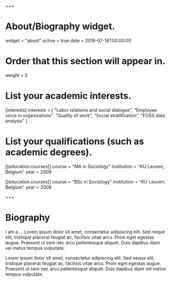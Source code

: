 +++
# About/Biography widget.
widget = "about"
active = true
date = 2018-07-18T00:00:00

# Order that this section will appear in.
weight = 5

# List your academic interests.
[interests]
  interests = [
    "Labor relations and social dialogue",
	"Employee voice in organizations",
	"Quality of work",
    "Social stratification",
    "FOSS data analysis"
  ]

# List your qualifications (such as academic degrees).
[[education.courses]]
  course = "MA in Sociology"
  institution = "KU Leuven, Belgium"
  year = 2009

[[education.courses]]
  course = "BSc  in Sociology"
  institution = "KU Leuven, Belgium"
  year = 2008
 
+++

# Biography

I am a ... Lorem ipsum dolor sit amet, consectetur adipiscing elit. Sed neque elit, tristique placerat feugiat ac, facilisis vitae arcu. Proin eget egestas augue. Praesent ut sem nec arcu pellentesque aliquet. Duis dapibus diam vel metus tempus vulputate. 

Lorem ipsum dolor sit amet, consectetur adipiscing elit. Sed neque elit, tristique placerat feugiat ac, facilisis vitae arcu. Proin eget egestas augue. Praesent ut sem nec arcu pellentesque aliquet. Duis dapibus diam vel metus tempus vulputate. 
